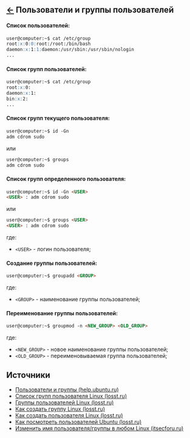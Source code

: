 [&larr;](readme.md "SSH команды") Пользователи и группы пользователей
---------------------------------------------------------------------

#### Список пользователей:

```markdown
user@computer:~$ cat /etc/group
root:x:0:0:root:/root:/bin/bash
daemon:x:1:1:daemon:/usr/sbin:/usr/sbin/nologin
...
```

#### Список групп пользователей:

```markdown
user@computer:~$ cat /etc/group
root:x:0:
daemon:x:1:
bin:x:2:
...
```

#### Список групп текущего пользователя:

```markdown
user@computer:~$ id -Gn
adm cdrom sudo
```

или

```markdown
user@computer:~$ groups
adm cdrom sudo
```

#### Список групп определенного пользователя:

```markdown
user@computer:~$ id -Gn <USER>
<USER> : adm cdrom sudo
```

или

```markdown
user@computer:~$ groups <USER>
<USER> : adm cdrom sudo
```

где:

- `<USER>` - логин пользователя;

#### Создание группы пользователей:

```markdown
user@computer:~$ groupadd <GROUP>
```

где:

- `<GROUP>` - наименование группы пользователей;

#### Переименование группы пользователей:

```markdown
user@computer:~$ groupmod -n <NEW_GROUP> <OLD_GROUP> 
```

где:

- `<NEW_GROUP>` - новое наименование группы пользователей;
- `<OLD_GROUP>` - переименовываемая группа пользователей;

## Источники

- [Пользователи и группы (help.ubuntu.ru)](https://help.ubuntu.ru/wiki/%D0%BF%D0%BE%D0%BB%D1%8C%D0%B7%D0%BE%D0%B2%D0%B0%D1%82%D0%B5%D0%BB%D0%B8_%D0%B8_%D0%B3%D1%80%D1%83%D0%BF%D0%BF%D1%8B)
- [Список групп пользователя Linux (losst.ru)](https://losst.ru/spisok-grupp-polzovatelya-linux)
- [Группы пользователей Linux (losst.ru)](https://losst.ru/gruppy-polzovatelej-linux)
- [Как создать группу Linux (losst.ru)](https://losst.ru/kak-sozdat-gruppu-linux)
- [Как создать пользователя Linux (losst.ru)](https://losst.ru/kak-sozdat-polzovatelya-linux)
- [Как посмотреть пользователей Ubuntu (losst.ru)](https://losst.ru/kak-posmotret-spisok-polzovatelej-v-ubuntu)
- [Изменить имя пользователя/группы в любом Linux (itsecforu.ru)](https://itsecforu.ru/2017/06/14/%D0%B8%D0%B7%D0%BC%D0%B5%D0%BD%D0%B8%D1%82%D1%8C-%D0%B8%D0%BC%D1%8F-%D0%BF%D0%BE%D0%BB%D1%8C%D0%B7%D0%BE%D0%B2%D0%B0%D1%82%D0%B5%D0%BB%D1%8F%D0%B3%D1%80%D1%83%D0%BF%D0%BF%D1%8B-%D0%B2-%D0%BB%D1%8E/)